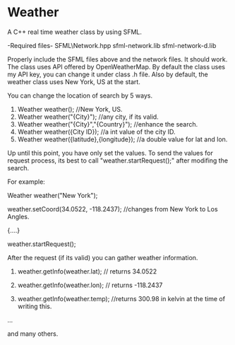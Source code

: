 # Weather
A C++ real time weather class by using SFML.

-Required files-
SFML\Network.hpp
sfml-network.lib
sfml-network-d.lib

Properly include the SFML files above and the network files. It should work.
The class uses API offered by OpenWeatherMap.
By default the class uses my API key, you can change it under class .h file.
Also by default, the weather class uses New York, US at the start.

You can change the location of search by 5 ways.
1. Weather weather(); //New York, US.
2. Weather weather("{City}"); //any city, if its valid.
3. Weather weather("{City}","{Country}"); //enhance the search.
4. Weather weather({City ID}); //a int value of the city ID.
5. Weather weather({latitude},{longitude}); //a double value for lat and lon.

Up until this point, you have only set the values. To send the values for 
request process, its best to call "weather.startRequest();" after 
modifing the search.

For example:

Weather weather("New York");

weather.setCoord(34.0522, -118.2437); //changes from New York to Los Angles.

{....}

weather.startRequest();

After the request (if its valid) you can gather weather information.

1. weather.getInfo(weather.lat); // returns 34.0522

2. weather.getInfo(weather.lon); // returns -118.2437

3. weather.getInfo(weather.temp); //returns 300.98 in kelvin at the time of writing this.

...

and many others.
